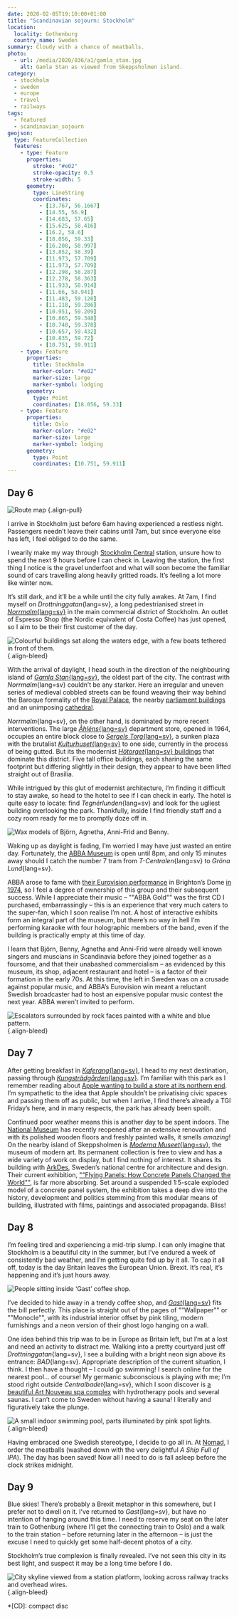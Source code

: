 ```yaml
---
date: 2020-02-05T19:10:00+01:00
title: "Scandinavian sojourn: Stockholm"
location:
  locality: Gothenburg
  country_name: Sweden
summary: Cloudy with a chance of meatballs.
photo:
  - url: /media/2020/036/a1/gamla_stan.jpg
    alt: Gamla Stan as viewed from Skeppsholmen island.
category:
  - stockholm
  - sweden
  - europe
  - travel
  - railways
tags:
  - featured
  - scandinavian_sojourn
geojson:
  type: FeatureCollection
  features:
    - type: Feature
      properties:
        stroke: "#e02"
        stroke-opacity: 0.5
        stroke-width: 5
      geometry:
        type: LineString
        coordinates:
          - [13.767, 56.1667]
          - [14.55, 56.9]
          - [14.683, 57.65]
          - [15.625, 58.416]
          - [16.2, 58.6]
          - [18.056, 59.33]
          - [16.208, 58.997]
          - [13.852, 58.39]
          - [11.973, 57.709]
          - [11.973, 57.709]
          - [12.298, 58.287]
          - [12.278, 58.363]
          - [11.933, 58.914]
          - [11.66, 58.941]
          - [11.483, 59.126]
          - [11.118, 59.286]
          - [10.951, 59.209]
          - [10.865, 59.348]
          - [10.748, 59.378]
          - [10.657, 59.432]
          - [10.835, 59.72]
          - [10.751, 59.911]
    - type: Feature
      properties:
        title: Stockholm
        marker-color: "#e02"
        marker-size: large
        marker-symbol: lodging
      geometry:
        type: Point
        coordinates: [18.056, 59.33]
    - type: Feature
      properties:
        title: Oslo
        marker-color: "#e02"
        marker-size: large
        marker-symbol: lodging
      geometry:
        type: Point
        coordinates: [10.751, 59.911]
---
```


## Day 6

![Route map](markdown:map?key=geojson&height=360&width=360 "Hässleholm to Stockholm, continuing on to Oslo via Gothenburg.")
{.align-pull}

I arrive in Stockholm just before 6am having experienced a restless night. Passengers needn’t leave their cabins until 7am, but since everyone else has left, I feel obliged to do the same.

I wearily make my way through [Stockholm Central][1] station, unsure how to spend the next 9 hours before I can check in. Leaving the station, the first thing I notice is the gravel underfoot and what will soon become the familiar sound of cars travelling along heavily gritted roads. It’s feeling a lot more like winter now.

It’s still dark, and it’ll be a while until the city fully awakes. At 7am, I find myself on _Drottninggatan_{lang=sv}, a long pedestrianised street in [_Norrmalm_{lang=sv}][2] in the main commercial district of Stockholm. An outlet of Espresso Shop (the Nordic equivalent of Costa Coffee) has just opened, so I aim to be their first customer of the day.

![Colourful buildings sat along the waters edge, with a few boats tethered in front of them.](/media/2020/036/a1/gamla_stan.jpg "*Gamla Stan* as viewed from Skeppsholmen island.")
{.align-bleed}

With the arrival of daylight, I head south in the direction of the neighbouring island of [_Gamla Stan_{lang=sv}][3], the oldest part of the city. The contrast with _Norrmalm_{lang=sv} couldn’t be any starker. Here an irregular and uneven series of medieval cobbled streets can be found weaving their way behind the Baroque formality of the [Royal Palace][4], the nearby [parliament buildings][5] and an unimposing [cathedral][6].

_Norrmalm_{lang=sv}, on the other hand, is dominated by more recent interventions. The large [_Åhléns_{lang=sv}][7] department store, opened in 1964, occupies an entire block close to [_Sergels Torg_{lang=sv}][8], a sunken plaza with the brutalist [_Kulturhuset_{lang=sv}][9] to one side, currently in the process of being gutted. But its the modernist [_Hötorget_{lang=sv} buildings][10] that dominate this district. Five tall office buildings, each sharing the same footprint but differing slightly in their design, they appear to have been lifted straight out of Brasília.

While intrigued by this glut of modernist architecture, I’m finding it difficult to stay awake, so head to the hotel to see if I can check in early. The hotel is quite easy to locate: find _Tegnérlunden_{lang=sv} and look for the ugliest building overlooking the park. Thankfully, inside I find friendly staff and a cozy room ready for me to promptly doze off in.

![Wax models of Björn, Agnetha, Anni-Frid and Benny.](/media/2020/036/a1/abba.jpg "Hanging out with some friends: wax models of Björn, Agnetha, Anni-Frid and Benny.")

Waking up as daylight is fading, I’m worried I may have just wasted an entire day. Fortunately, the [ABBA Museum][11] is open until 8pm, and only 15 minutes away should I catch the number 7 tram from _T-Centralen_{lang=sv} to _Gröna Lund_{lang=sv}.

ABBA arose to fame with [their Eurovision performance][12] in Brighton’s Dome [in 1974][13], so I feel a degree of ownership of this group and their subsequent success. While I appreciate their music – ""ABBA Gold"" was the first CD I purchased, embarrassingly – this is an experience that very much caters to the super-fan, which I soon realise I’m not. A host of interactive exhibits form an integral part of the museum, but there’s no way in hell I’m performing karaoke with four holographic members of the band, even if the building is practically empty at this time of day.

I learn that Björn, Benny, Agnetha and Anni-Frid were already well known singers and muscians in Scandinavia before they joined together as a foursome, and that their unabashed commercialism – as evidenced by this museum, its shop, adjacent restaurant and hotel – is a factor of their formation in the early 70s. At this time, the left in Sweden was on a crusade against popular music, and ABBA’s Eurovision win meant a reluctant Swedish broadcaster had to host an expensive popular music contest the next year. ABBA weren’t invited to perform.

![Escalators surrounded by rock faces painted with a white and blue pattern.](/media/2020/036/a1/t_centralen.jpg "A number of stations on the Stockholm Metro are carved out of rock and painted with different patterns. I can’t decide if this is insane or incredible. Probably both.")
{.align-bleed}

## Day 7

After getting breakfast in [_Kaferang_{lang=sv}][14], I head to my next destination, passing through [_Kungsträdgården_{lang=sv}][15]. I’m familiar with this park as I remember reading about [Apple wanting to build a store at its northern end][16]. I’m sympathetic to the idea that Apple shouldn’t be privatising civic spaces and passing them off as public, but when I arrive, I find there’s already a TGI Friday’s here, and in many respects, the park has already been spoilt.

Continued poor weather means this is another day to be spent indoors. The [National Museum][17] has recently reopened after an extensive renovation and with its polished wooden floors and freshly painted walls, it smells _amazing_! On the nearby island of Skeppsholmen is [_Moderna Museet_{lang=sv}][18], the museum of modern art. Its permanent collection is free to view and has a wide variety of work on display, but I find nothing of interest. It shares its building with [ArkDes][19], Sweden’s national centre for architecture and design. Their current exhibition, [""Flying Panels: How Concrete Panels Changed the World""][20], is far more absorbing. Set around a suspended 1:5-scale exploded model of a concrete panel system, the exhibition takes a deep dive into the history, development and politics stemming from this modular means of building, illustrated with films, paintings and associated propaganda. Bliss!

## Day 8

I’m feeling tired and experiencing a mid-trip slump. I can only imagine that Stockholm is a beautiful city in the summer, but I’ve endured a week of consistently bad weather, and I’m getting quite fed up by it all. To cap it all off, today is the day Britain leaves the European Union. Brexit. It’s real, it’s happening and it’s just hours away.

![People sitting inside ‘Gast’ coffee shop.](/media/2020/036/a1/gast.jpg "*Gast*{lang=sv}.")

I’ve decided to hide away in a trendy coffee shop, and [_Gast_{lang=sv}][21] fits the bill perfectly. This place is straight out of the pages of ""Wallpaper"" or ""Monocle"", with its industrial interior offset by pink tiling, modern furnishings and a neon version of their ghost logo hanging on a wall.

One idea behind this trip was to be in Europe as Britain left, but I’m at a lost and need an activity to distract me. Walking into a pretty courtyard just off _Drottninggatan_{lang=sv}, I see a building with a bright neon sign above its entrance: _BAD_{lang=sv}. Appropriate description of the current situation, I think. I then have a thought – I could go swimming! I search online for the nearest pool… of course! My germanic subconscious is playing with me; I’m stood right outside _Centralbadet_{lang=sv}, which I soon discover is [a beautiful Art Nouveau spa complex][22] with hydrotherapy pools and several saunas. I can’t come to Sweden without having a sauna! I literally and figuratively take the plunge.

![A small indoor swimming pool, parts illuminated by pink spot lights.](/media/2020/036/a1/centralbadet.jpg "_Centralbadet_{lang=sv}’s gorgeous – if not ostentatious – swimming pool. Photograph: Centralbadet")
{.align-bleed}

Having embraced one Swedish stereotype, I decide to go all in. At [Nomad][23], I order the meatballs (washed down with the very delightful _A Ship Full of IPA_). The day has been saved! Now all I need to do is fall asleep before the clock strikes midnight.

## Day 9

Blue skies! There’s probably a Brexit metaphor in this somewhere, but I prefer not to dwell on it. I’ve returned to _Gast_{lang=sv}, but have no intention of hanging around this time. I need to reserve my seat on the later train to Gothenburg (where I’ll get the connecting train to Oslo) and a walk to the train station – before returning later in the afternoon – is just the excuse I need to quickly get some half-decent photos of a city.

Stockholm’s true complexion is finally revealed. I’ve not seen this city in its best light, and suspect it may be a long time before I do.

![City skyline viewed from a station platform, looking across railway tracks and overhead wires.](/media/2020/036/a1/departure.jpg "On to Gothenburg as the sun begins to set over Stockholm.")
{.align-bleed}

[1]: https://en.wikipedia.org/wiki/Stockholm_Central_Station
[2]: https://en.wikipedia.org/wiki/Norrmalm
[3]: https://en.wikipedia.org/wiki/Gamla_stan
[4]: https://en.wikipedia.org/wiki/Stockholm_Palace
[5]: https://en.wikipedia.org/wiki/Parliament_House,_Stockholm
[6]: https://en.wikipedia.org/wiki/Storkyrkan
[7]: https://en.wikipedia.org/wiki/Åhléns
[8]: https://en.wikipedia.org/wiki/Sergels_torg
[9]: https://en.wikipedia.org/wiki/The_House_of_Culture_(Stockholm)
[10]: https://en.wikipedia.org/wiki/Hötorget_buildings
[11]: https://abbathemuseum.com
[12]: https://www.youtube.com/watch?v=3FsVeMz1F5c
[13]: https://eurovision.tv/event/brighton-1974
[14]: https://www.kaferang.se
[15]: https://en.wikipedia.org/wiki/Kungsträdgården
[16]: https://www.theguardian.com/cities/2018/nov/01/stockholm-apple-town-square-park-kings-garden-kungstradgarden
[17]: https://www.nationalmuseum.se/en/
[18]: https://www.modernamuseet.se/
[19]: https://arkdes.se/en/
[20]: https://arkdes.se/en/utstallning/flygande-betong-byggelementen-som-forandrade-varlden/
[21]: https://gastcafe.se
[22]: https://centralbadet.se/english/
[23]: https://www.nomad.bar

*[CD]: compact disc
